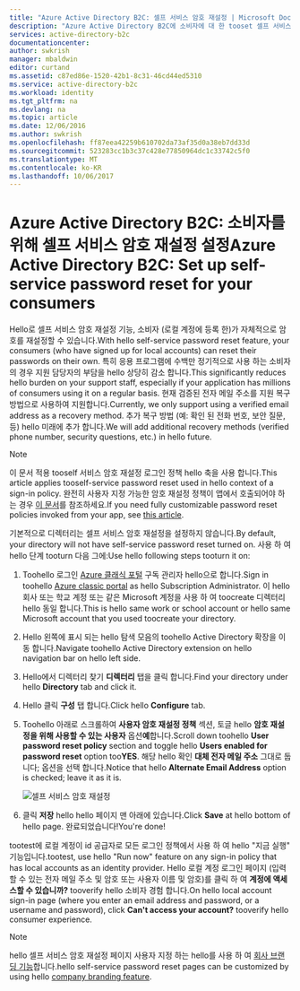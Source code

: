 ```yaml
---
title: "Azure Active Directory B2C: 셀프 서비스 암호 재설정 | Microsoft Docs"
description: "Azure Active Directory B2C에 소비자에 대 한 tooset 셀프 서비스 암호를 다시 설정 하는 방법을 보여 주는 항목"
services: active-directory-b2c
documentationcenter: 
author: swkrish
manager: mbaldwin
editor: curtand
ms.assetid: c87ed86e-1520-42b1-8c31-46cd44ed5310
ms.service: active-directory-b2c
ms.workload: identity
ms.tgt_pltfrm: na
ms.devlang: na
ms.topic: article
ms.date: 12/06/2016
ms.author: swkrish
ms.openlocfilehash: ff87eea42259b610702da73af35d0a38eb7dd33d
ms.sourcegitcommit: 523283cc1b3c37c428e77850964dc1c33742c5f0
ms.translationtype: MT
ms.contentlocale: ko-KR
ms.lasthandoff: 10/06/2017
---
```

# <a name="azure-active-directory-b2c-set-up-self-service-password-reset-for-your-consumers"></a><span data-ttu-id="3d78a-103">Azure Active Directory B2C: 소비자를 위해 셀프 서비스 암호 재설정 설정</span><span class="sxs-lookup"><span data-stu-id="3d78a-103">Azure Active Directory B2C: Set up self-service password reset for your consumers</span></span>
<span data-ttu-id="3d78a-104">Hello로 셀프 서비스 암호 재설정 기능, 소비자 (로컬 계정에 등록 한)가 자체적으로 암호를 재설정할 수 있습니다.</span><span class="sxs-lookup"><span data-stu-id="3d78a-104">With hello self-service password reset feature, your consumers (who have signed up for local accounts) can reset their passwords on their own.</span></span> <span data-ttu-id="3d78a-105">특히 응용 프로그램에 수백만 정기적으로 사용 하는 소비자의 경우 지원 담당자의 부담을 hello 상당히 감소 합니다.</span><span class="sxs-lookup"><span data-stu-id="3d78a-105">This significantly reduces hello burden on your support staff, especially if your application has millions of consumers using it on a regular basis.</span></span> <span data-ttu-id="3d78a-106">현재 검증된 전자 메일 주소를 지원 복구 방법으로 사용하여 지원합니다.</span><span class="sxs-lookup"><span data-stu-id="3d78a-106">Currently, we only support using a verified email address as a recovery method.</span></span> <span data-ttu-id="3d78a-107">추가 복구 방법 (예: 확인 된 전화 번호, 보안 질문, 등) hello 미래에 추가 합니다.</span><span class="sxs-lookup"><span data-stu-id="3d78a-107">We will add additional recovery methods (verified phone number, security questions, etc.) in hello future.</span></span>

> [!NOTE]
> <span data-ttu-id="3d78a-108">이 문서 적용 tooself 서비스 암호 재설정 로그인 정책 hello 축을 사용 합니다.</span><span class="sxs-lookup"><span data-stu-id="3d78a-108">This article applies tooself-service password reset used in hello context of a sign-in policy.</span></span> <span data-ttu-id="3d78a-109">완전히 사용자 지정 가능한 암호 재설정 정책이 앱에서 호출되어야 하는 경우 [이 문서](active-directory-b2c-reference-policies.md#create-a-password-reset-policy)를 참조하세요.</span><span class="sxs-lookup"><span data-stu-id="3d78a-109">If you need fully customizable password reset policies invoked from your app, see [this article](active-directory-b2c-reference-policies.md#create-a-password-reset-policy).</span></span>
> 
> 

<span data-ttu-id="3d78a-110">기본적으로 디렉터리는 셀프 서비스 암호 재설정을 설정하지 않습니다.</span><span class="sxs-lookup"><span data-stu-id="3d78a-110">By default, your directory will not have self-service password reset turned on.</span></span> <span data-ttu-id="3d78a-111">사용 하 여 hello 단계 tooturn 다음 그에:</span><span class="sxs-lookup"><span data-stu-id="3d78a-111">Use hello following steps tooturn it on:</span></span>

1. <span data-ttu-id="3d78a-112">Toohello 로그인 [Azure 클래식 포털](https://manage.windowsazure.com/) 구독 관리자 hello으로 합니다.</span><span class="sxs-lookup"><span data-stu-id="3d78a-112">Sign in toohello [Azure classic portal](https://manage.windowsazure.com/) as hello Subscription Administrator.</span></span> <span data-ttu-id="3d78a-113">이 hello 회사 또는 학교 계정 또는 같은 Microsoft 계정을 사용 하 여 toocreate 디렉터리 hello 동일 합니다.</span><span class="sxs-lookup"><span data-stu-id="3d78a-113">This is hello same work or school account or hello same Microsoft account that you used toocreate your directory.</span></span>
2. <span data-ttu-id="3d78a-114">Hello 왼쪽에 표시 되는 hello 탐색 모음의 toohello Active Directory 확장을 이동 합니다.</span><span class="sxs-lookup"><span data-stu-id="3d78a-114">Navigate toohello Active Directory extension on hello navigation bar on hello left side.</span></span>
3. <span data-ttu-id="3d78a-115">Hello에서 디렉터리 찾기 **디렉터리** 탭을 클릭 합니다.</span><span class="sxs-lookup"><span data-stu-id="3d78a-115">Find your directory under hello **Directory** tab and click it.</span></span>
4. <span data-ttu-id="3d78a-116">Hello 클릭 **구성** 탭 합니다.</span><span class="sxs-lookup"><span data-stu-id="3d78a-116">Click hello **Configure** tab.</span></span>
5. <span data-ttu-id="3d78a-117">Toohello 아래로 스크롤하여 **사용자 암호 재설정 정책** 섹션, 토글 hello **암호 재설정을 위해 사용할 수 있는 사용자** 옵션**예**합니다.</span><span class="sxs-lookup"><span data-stu-id="3d78a-117">Scroll down toohello **User password reset policy** section and toggle hello **Users enabled for password reset** option too**YES**.</span></span> <span data-ttu-id="3d78a-118">해당 hello 확인 **대체 전자 메일 주소** 그대로 둡니다; 옵션을 선택 합니다.</span><span class="sxs-lookup"><span data-stu-id="3d78a-118">Notice that hello **Alternate Email Address** option is checked; leave it as it is.</span></span>
   
    ![셀프 서비스 암호 재설정](./media/active-directory-b2c-reference-sspr/sspr.png)
6. <span data-ttu-id="3d78a-120">클릭 **저장** hello hello 페이지 맨 아래에 있습니다.</span><span class="sxs-lookup"><span data-stu-id="3d78a-120">Click **Save** at hello bottom of hello page.</span></span> <span data-ttu-id="3d78a-121">완료되었습니다!</span><span class="sxs-lookup"><span data-stu-id="3d78a-121">You're done!</span></span>

<span data-ttu-id="3d78a-122">tootest에 로컬 계정이 id 공급자로 모든 로그인 정책에서 사용 하 여 hello "지금 실행" 기능입니다.</span><span class="sxs-lookup"><span data-stu-id="3d78a-122">tootest, use hello "Run now" feature on any sign-in policy that has local accounts as an identity provider.</span></span> <span data-ttu-id="3d78a-123">Hello 로컬 계정 로그인 페이지 (입력할 수 있는 전자 메일 주소 및 암호 또는 사용자 이름 및 암호)를 클릭 하 여 **계정에 액세스할 수 있습니까?** tooverify hello 소비자 경험 합니다.</span><span class="sxs-lookup"><span data-stu-id="3d78a-123">On hello local account sign-in page (where you enter an email address and password, or a username and password), click **Can't access your account?** tooverify hello consumer experience.</span></span>

> [!NOTE]
> <span data-ttu-id="3d78a-124">hello 셀프 서비스 암호 재설정 페이지 사용자 지정 하는 hello를 사용 하 여 [회사 브랜딩 기능](../active-directory/active-directory-add-company-branding.md)합니다.</span><span class="sxs-lookup"><span data-stu-id="3d78a-124">hello self-service password reset pages can be customized by using hello [company branding feature](../active-directory/active-directory-add-company-branding.md).</span></span>
> 
> 

